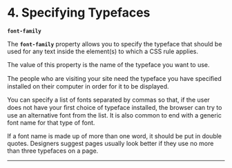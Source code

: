# 4. Specifying Typefaces

**`font-family`**

The **`font-family`** property allows you to specify the typeface that should be used for any text inside the element(s) to which a CSS rule applies.

The value of this property is the name of the typeface you want to use.

The people who are visiting your site need the typeface you have speciﬁed installed on their computer in order for it to be displayed.

You can specify a list of fonts separated by commas so that, if the user does not have your ﬁrst choice of typeface installed, the browser can try to use an alternative font from the list. It is also common to end with a generic font name for that type of font.

If a font name is made up of more than one word, it should be put in double quotes. Designers suggest pages usually look better if they use no more than three typefaces on a page.

---
